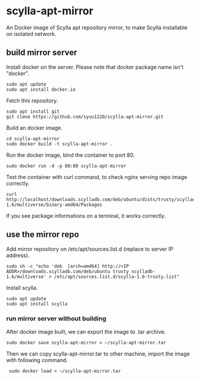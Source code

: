 # scylla-apt-mirror

An Docker image of Scylla apt repository mirror, to make Scylla installable on
isolated network.

## build mirror server

Install docker on the server. Please note that docker package name isn't "docker".
```
sudo apt update
sudo apt install docker.io
```

Fetch this repository.
```
sudo apt install git
git clone https://github.com/syuu1228/scylla-apt-mirror.git
```

Build an docker image.
```
cd scylla-apt-mirror
sudo docker build -t scylla-apt-mirror .
```

Run the docker image, bind the container to port 80.
```
sudo docker run -d -p 80:80 scylla-apt-mirror
```

Test the container with curl command, to check nginx serving repo image correctly.
```
curl http://localhost/downloads.scylladb.com/deb/ubuntu/dists/trusty/scylladb-1.6/multiverse/binary-amd64/Packages
```
If you see package informations on a terminal, it works correctly.

## use the mirror repo

Add mirror repository on /etc/apt/sources.list.d (replace <IP ADDR> to server IP address).
```
sudo sh -c "echo 'deb  [arch=amd64] http://<IP ADDR>/downloads.scylladb.com/deb/ubuntu trusty scylladb-1.6/multiverse' > /etc/apt/sources.list.d/scylla-1.6-trusty.list"
```

Install scylla.
```
sudo apt update
sudo apt install scylla
```

### run mirror server without building

After docker image built, we can export the image to .tar archive.
```
sudo docker save scylla-apt-mirror > ~/scylla-apt-mirror.tar
```

Then we can copy scylla-apt-mirror.tar to other machine, import the image with following command.
```
 sudo docker load < ~/scylla-apt-mirror.tar
 ```
